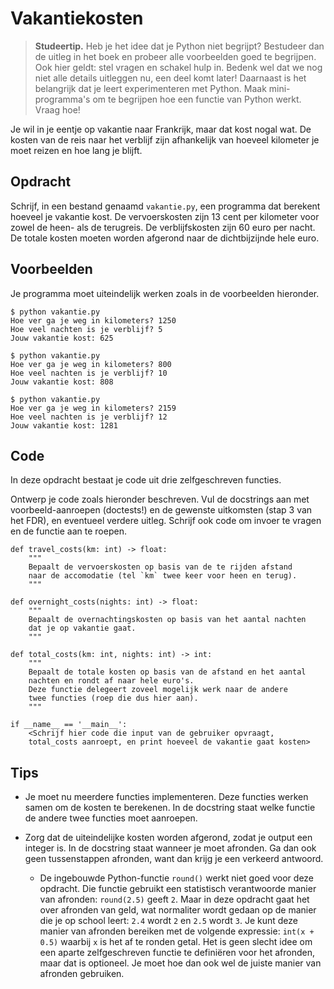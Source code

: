 # Vakantiekosten

> **Studeertip.** Heb je het idee dat je Python niet begrijpt? Bestudeer dan de uitleg in het boek en probeer alle voorbeelden goed te begrijpen. Ook hier geldt: stel vragen en schakel hulp in. Bedenk wel dat we nog niet alle details uitleggen nu, een deel komt later! Daarnaast is het belangrijk dat je leert experimenteren met Python. Maak mini-programma's om te begrijpen hoe een functie van Python werkt. Vraag hoe!

Je wil in je eentje op vakantie naar Frankrijk, maar dat kost nogal
wat. De kosten van de reis naar het verblijf zijn afhankelijk van
hoeveel kilometer je moet reizen en hoe lang je blijft. 

## Opdracht

Schrijf, in een bestand genaamd `vakantie.py`, een programma dat
berekent hoeveel je vakantie kost. De vervoerskosten zijn 13 cent per
kilometer voor zowel de heen- als de terugreis. De verblijfskosten zijn
60 euro per nacht. De totale kosten moeten worden afgerond naar
de dichtbijzijnde hele euro.

## Voorbeelden

Je programma moet uiteindelijk werken zoals in de voorbeelden hieronder.

    $ python vakantie.py
    Hoe ver ga je weg in kilometers? 1250
    Hoe veel nachten is je verblijf? 5
    Jouw vakantie kost: 625

    $ python vakantie.py
    Hoe ver ga je weg in kilometers? 800
    Hoe veel nachten is je verblijf? 10
    Jouw vakantie kost: 808

    $ python vakantie.py
    Hoe ver ga je weg in kilometers? 2159
    Hoe veel nachten is je verblijf? 12
    Jouw vakantie kost: 1281

## Code

In deze opdracht bestaat je code uit drie zelfgeschreven functies.

Ontwerp je code zoals hieronder beschreven.
Vul de docstrings aan met voorbeeld-aanroepen (doctests!) en de gewenste uitkomsten (stap 3 van het FDR), en eventueel verdere uitleg.
Schrijf ook code om invoer te vragen en de functie aan te roepen.

    def travel_costs(km: int) -> float:
        """
        Bepaalt de vervoerskosten op basis van de te rijden afstand
        naar de accomodatie (tel `km` twee keer voor heen en terug).
        """
    
    def overnight_costs(nights: int) -> float:
        """
        Bepaalt de overnachtingskosten op basis van het aantal nachten
        dat je op vakantie gaat.
        """
    
    def total_costs(km: int, nights: int) -> int:
        """
        Bepaalt de totale kosten op basis van de afstand en het aantal
        nachten en rondt af naar hele euro's.
        Deze functie delegeert zoveel mogelijk werk naar de andere
        twee functies (roep die dus hier aan).
        """
    
    if __name__ == '__main__':
        <Schrijf hier code die input van de gebruiker opvraagt,
        total_costs aanroept, en print hoeveel de vakantie gaat kosten>

## Tips

* Je moet nu meerdere functies implementeren. Deze functies werken samen om de kosten te berekenen. In de docstring staat welke functie de andere twee functies moet aanroepen.

* Zorg dat de uiteindelijke kosten worden afgerond, zodat je output een integer is. In de docstring staat wanneer je moet afronden. Ga dan ook geen tussenstappen afronden, want dan krijg je een verkeerd antwoord.

    * De ingebouwde Python-functie `round()` werkt niet goed voor deze opdracht. Die functie gebruikt een statistisch verantwoorde manier van afronden: `round(2.5)` geeft `2`. Maar in deze opdracht gaat het over afronden van geld, wat normaliter wordt gedaan op de manier die je op school leert: `2.4` wordt `2` en `2.5` wordt `3`. Je kunt deze manier van afronden bereiken met de volgende expressie: `int(x + 0.5)` waarbij `x` is het af te ronden getal. Het is geen slecht idee om een aparte zelfgeschreven functie te definiëren voor het afronden, maar dat is optioneel. Je moet hoe dan ook wel de juiste manier van afronden gebruiken.
